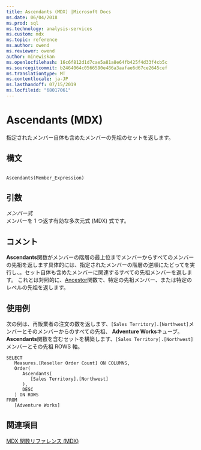 ```yaml
---
title: Ascendants (MDX) |Microsoft Docs
ms.date: 06/04/2018
ms.prod: sql
ms.technology: analysis-services
ms.custom: mdx
ms.topic: reference
ms.author: owend
ms.reviewer: owend
author: minewiskan
ms.openlocfilehash: 16c6f812d1d7cae5a81a8e64fb425f4d33f4cb5c
ms.sourcegitcommit: b2464064c0566590e486a3aafae6d67ce2645cef
ms.translationtype: MT
ms.contentlocale: ja-JP
ms.lasthandoff: 07/15/2019
ms.locfileid: "68017061"
---
```

# <a name="ascendants-mdx"></a>Ascendants (MDX)


  指定されたメンバー自体も含めたメンバーの先祖のセットを返します。  
  
## <a name="syntax"></a>構文  
  
```  
  
Ascendants(Member_Expression)  
```  
  
## <a name="arguments"></a>引数  
 *メンバー式*  
 メンバーを 1 つ返す有効な多次元式 (MDX) 式です。  
  
## <a name="remarks"></a>コメント  
 **Ascendants**関数がメンバーの階層の最上位までメンバーからすべてのメンバーの先祖を返します具体的には、指定されたメンバーの階層の逆順にたどってを実行し、。セット自体も含めたメンバーに関連するすべての先祖メンバーを返します。 これとは対照的に、[Ancestor](../mdx/ancestor-mdx.md)関数で、特定の先祖メンバー、または特定のレベルの先祖を返します。  
  
## <a name="examples"></a>使用例  
 次の例は、再販業者の注文の数を返します、`[Sales Territory].[Northwest]`メンバーとそのメンバーからのすべての先祖、 **Adventure Works**キューブ。 **Ascendants**関数を含むセットを構築します、`[Sales Territory].[Northwest]`メンバーとその先祖 ROWS 軸。  
  
```  
SELECT  
   Measures.[Reseller Order Count] ON COLUMNS,  
   Order(  
      Ascendants(  
         [Sales Territory].[Northwest]  
      ),  
      DESC  
   ) ON ROWS  
FROM  
   [Adventure Works]  
```  
  
## <a name="see-also"></a>関連項目  
 [MDX 関数リファレンス &#40;MDX&#41;](../mdx/mdx-function-reference-mdx.md)  
  
  
